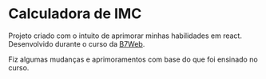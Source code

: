 # Calculadora de IMC
Projeto criado com o intuito de aprimorar minhas habilidades em react.
Desenvolvido durante o curso da [B7Web](https://b7web.com.br/fullstack/).

Fiz algumas mudanças e aprimoramentos com base do que foi ensinado no curso.